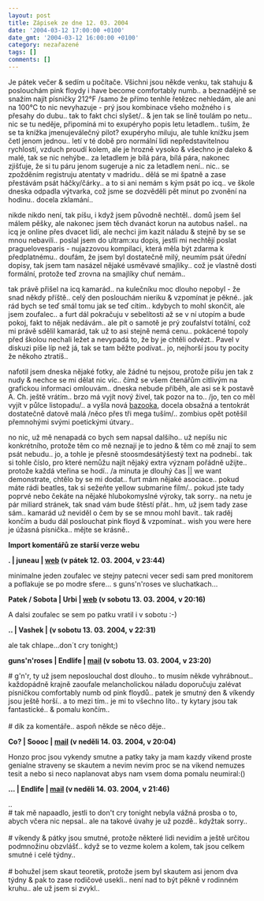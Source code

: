 ```yaml
---
layout: post
title: Zápisek ze dne 12. 03. 2004
date: '2004-03-12 17:00:00 +0100'
date_gmt: '2004-03-12 16:00:00 +0100'
category: nezařazené
tags: []
comments: []
---
```

<p>Je pátek večer &amp; sedím u počítače. Všichni jsou někde venku, tak stahuju &amp; poslouchám pink floydy  i have become comfortably numb.. a beznadějně se snažím najít písničky 212°F /samo že přímo tenhle řetězec nehledám,  ale ani na 100°C to nic nevyhazuje - prý jsou kombinace všeho možného i s přesahy do dubu.. tak to fakt chci slyšet/.. &amp; jen tak se líně  toulám po netu.. nic se tu neděje, připomíná mi to exupéryho popis letu letadlem.. tuším, že se ta knížka jmenujeválečný  pilot? exupéryho miluju, ale tuhle knížku jsem četl jenom jednou.. letí v té době pro normální lidi nepředstavitelnou  rychlostí, vzduch proudí kolem, ale je hrozně vysoko &amp; všechno je daleko &amp; malé, tak se nic nehýbe.. za letadlem  je bílá pára, bílá pára, nakonec zjišťuje, že si tu páru jenom sugeruje a nic za letadlem není.. nic..  se zpožděním registruju atentaty v madridu.. dělá se mi špatně a zase přestávám psát háčky/čárky..  a to si ani nemám s kým psát po icq.. ve škole dneska odpadla výtvarka, což jsme se dozvěděli pět minut po zvonění  na hodinu.. docela zklamání.. </p>
<p>nikde nikdo není, tak píšu, i když jsem původně nechtěl.. domů jsem šel málem pěšky, ale nakonec jsem těch  dvanáct korun na autobus našel.. na icq je online přes dvacet lidí, ale nechci jim kazit náladu &amp; stejně by  se se mnou nebavili.. poslal jsem do ultram:xu dopis, jestli mi nechtějí poslat praguelovesparis - nujazzovou  kompilaci, která měla být zdarma k předplatnému.. doufám, že jsem byl dostatečně milý, neumím psát úřední dopisy,  tak jsem tam nasázel nějaké usměvavé smajlíky.. což je vlastně dosti formální, protože teď zrovna na smajlíky chuť  nemám..</p>
<p>tak právě přišel na icq kamarád.. na kulečníku moc dlouho nepobyl - že snad někdy příště.. celý den poslouchám nieriku  &amp; vzpomínat je pěkné.. jak rád bych se teď smál tomu jak se teď cítím.. kdybych to mohl skončit, ale jsem  zoufalec.. a furt dál pokračuju v sebelítosti až se v ní utopím a bude pokoj, fakt to nějak nedávám..  ale pít o samotě je prý zoufalství totální, což mi právě sdělil kamarád, tak už to asi stejně nemá cenu..  pokácené topoly  před školou nechali ležet a nevypadá to, že by je chtěli odvézt.. Pavel v diskuzi píše líp než já, tak se tam běžte  podívat.. jo, nejhorší jsou ty pocity že někoho ztratíš..</p>
<p>nafotil jsem dneska nějaké fotky, ale žádné tu nejsou, protože píšu jen tak z nudy &amp; nechce se mi dělat nic  víc.. čímž se všem čtenářům citlivým na grafickou informaci omlouvám.. dneska nebude příběh, ale asi se k postavě A.  Ch. ještě vrátím.. brzo má vyjít nový živel, tak pozor na to.. /jo, ten co měl vyjít v půlce listopadu/.. a vyšla  nová <a href="http://bazooka.wz.cz">bazooka</a>, docela obsažná a tentokrát dostatečně datově malá /něco přes tři mega tuším/.. zombius opět potěšil  přemnohými svými poetickými útvary..</p>
<p>no nic, už mě nenapadá co bych sem napsal dalšího.. už nepíšu nic konkrétního, protože těm co mě neznají je to  jedno &amp; těm co mě znají to sem psát nebudu.. jo, a tohle je přesně stoosmdesátýšestý text na podnebí.. tak si  tohle číslo, pro které nemůžu najít nějaký extra význam pořádně užijte.. protože každá vteřina se hodí.. /a  minuta je dlouhý čas || we want demonstrate, chtělo by se mi dodat.. furt mám nějaké asociace.. pokud máte rádi  beatles, tak si sežeňte yellow submarine film/.. pokud jste tady poprvé nebo čekáte na nějaké hlubokomyslné výroky,  tak sorry.. na netu je pár miliard stránek, tak snad vám bude štěstí přát.. hm, už jsem tady zase sám.. kamarád už  neviděl o čem by se se mnou mohl bavit.. tak raděj končím a budu dál poslouchat pink floyd &amp; vzpomínat..  wish you were here je úžasná písnička.. mějte se krásně..</p>
<div class="import-komentaru">
<p><strong>Import komentářů ze starší verze webu</strong></p>
<div class="comment">
<p style="font-weight:bold"><span class="compredmet">.</span> | <span class="comname">juneau</span> |  <a href="http://juneau.wz.cz">web</a> (v&nbsp;pátek&nbsp;12.&nbsp;03.&nbsp;2004,&nbsp;v&nbsp;23:44)</p>
<p>minimalne jeden zoufalec ve stejny patecni vecer sedi sam pred monitorem a poflakuje se po modre sfere... s guns'n'roses ve sluchatkach... </p>
</div>
<div class="comment">
<p style="font-weight:bold"><span class="compredmet">Patek / Sobota</span> | <span class="comname">Urbi</span> |  <a href="http://urbi.borec.cz">web</a> (v&nbsp;sobotu&nbsp;13.&nbsp;03.&nbsp;2004,&nbsp;v&nbsp;20:16)</p>
<p>A dalsi zoufalec se sem po patku vratil i v sobotu :-) </p>
</div>
<div class="comment">
<p style="font-weight:bold"><span class="compredmet">..</span> | <span class="comname">Vashek</span> | (v&nbsp;sobotu&nbsp;13.&nbsp;03.&nbsp;2004,&nbsp;v&nbsp;22:31)</p>
<p>ale tak chlape...don´t cry tonight;) </p>
</div>
<div class="comment">
<p style="font-weight:bold"><span class="compredmet">guns'n'roses</span> | <span class="comname">Endlife</span> |  <a href="mailto:jan.martinek@post.cz">mail</a> (v&nbsp;sobotu&nbsp;13.&nbsp;03.&nbsp;2004,&nbsp;v&nbsp;23:20)</p>
<p># g'n'r, ty už jsem neposlouchal dost dlouho.. to musím někde vyhrábnout.. každopádně krajně zaoufale melancholickou náladu doporučuju zalévat písničkou comfortably numb od pink floydů.. patek je smutný den &amp; víkendy jsou ještě horší.. a to mezi tím.. je mi to všechno líto.. ty kytary jsou tak fantastické.. &amp; pomalu končím.. <br>  <br> # dík za komentáře.. aspoň někde se něco děje.. </p>
</div>
<div class="comment">
<p style="font-weight:bold"><span class="compredmet">Co?</span> | <span class="comname">Soooc</span> |  <a href="mailto:xsoc@post.cz">mail</a> (v&nbsp;neděli&nbsp;14.&nbsp;03.&nbsp;2004,&nbsp;v&nbsp;20:04)</p>
<p>Honzo proc jsou vykendy smutne a patky taky ja mam kazdy vikend proste genialne straveny se skautem a nevim nevim proc se na vikend nemuzes tesit a nebo si neco naplanovat abys nam vsem doma pomalu neumiral:() </p>
</div>
<div class="comment">
<p style="font-weight:bold"><span class="compredmet">...</span> | <span class="comname">Endlife</span> |  <a href="mailto:jan.martinek@post.cz">mail</a> (v&nbsp;neděli&nbsp;14.&nbsp;03.&nbsp;2004,&nbsp;v&nbsp;21:46)</p>
<p>.. <br> # tak mě napaadlo, jestli to don't cry tonight nebyla vážná prosba o to, abych včera nic nepsal.. ale na takové úvahy je už pozdě.. kdyžtak sorry.. <br>  <br> # víkendy &amp; pátky jsou smutné, protože některé lidi nevidím a ještě určitou podmnožinu obzvlášť.. když se to vezme kolem a kolem, tak jsou celkem smutné i celé týdny.. <br>  <br> # bohužel jsem skaut teoretik, protože jsem byl skautem asi jenom dva týdny &amp; pak to zase rodičové usekli.. není nad to být pěkně v rodinném kruhu.. ale už jsem si zvykl.. </p>
</div>
</div>
